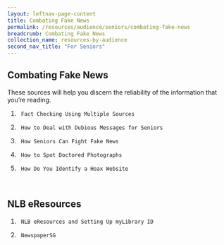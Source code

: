 ```yaml
---
layout: leftnav-page-content
title: Combating Fake News
permalink: /resources/audience/seniors/combating-fake-news
breadcrumb: Combating Fake News
collection_name: resources-by-audience
second_nav_title: "For Seniors"
---
```


## **Combating Fake News**

These sources will help you discern the reliability of the information that you’re reading. 

1)      Fact Checking Using Multiple Sources 

2)      How to Deal with Dubious Messages for Seniors

3)      How Seniors Can Fight Fake News

4)      How to Spot Doctored Photographs 

5)      How Do You Identify a Hoax Website

​        

 

## **NLB eResources**

1)      NLB eResources and Setting Up myLibrary ID 

2)      NewspaperSG